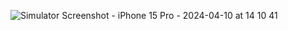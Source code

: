 ![Simulator Screenshot - iPhone 15 Pro - 2024-04-10 at 14 10 41](https://github.com/sumanthpalliboina/UIScrollViews/assets/85536329/a5ce4670-29fb-4a74-bfa1-fc148d98b73d)
